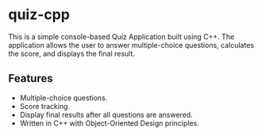 # quiz-cpp

This is a simple console-based Quiz Application built using C++. The application allows the user to answer multiple-choice questions, calculates the score, and displays the final result.

## Features
- Multiple-choice questions.
- Score tracking.
- Display final results after all questions are answered.
- Written in C++ with Object-Oriented Design principles.
  
